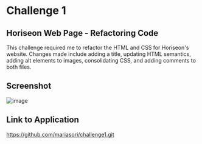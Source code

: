 # Challenge 1 

## Horiseon Web Page - Refactoring Code

This challenge required me to refactor the HTML and CSS for Horiseon's website.  Changes made include adding a title, updating HTML semantics, adding alt elements to images, consolidating CSS, and adding comments to both files.


## Screenshot

![image](https://user-images.githubusercontent.com/88404610/130538843-c1dcb1cf-6921-4d8b-a073-d64f45824b9b.png)


## Link to Application

https://github.com/mariasori/challenge1.git


